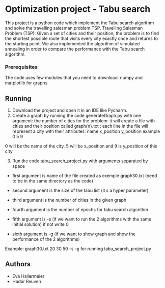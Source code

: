 # Optimization project - Tabu search

This project is a python code which implement the Tabu search algorithm and solve the travelling salesman problem TSP.
Travelling Salesman Problem (TSP): Given a set of cities and their position, the problem is to find the shortest possible route that visits every city exactly once and returns to the starting point.
We also implemented the algorithm of simulated annealing in order to compare the performance with the Tabu search algorithm.

### Prerequisites

The code uses few modules that you need to download: numpy and matplotlib for graphs.

## Running

1. Download the project and open it in an IDE like Pycharm.
2. Create a graph by running the code generateGraph.py with one argument: the number of cities for the problem: it will create a file with cities and their position called graph{n}.txt : each line in the file will represent a city with their attributes: 
  name x_position y_position
  example 0 5 9 
  
  0 will be the name of the city, 5 will be x_position and 9 is y_position of this city
  
3. Run the code tabu_search_project.py with arguments separated by space
  
  - first argument is name of the file created as exemple graph30.txt (need to be in the same directory as the code)
  
  - second argument is the size of the tabu list (it s a hyper parameter)
  
  - third argument is the number of cities in the given graph
  
  - fourth argument is the number of epochs for tabu search algorithm
  
  - fifth argument is -s  (if we want to run the 2 algorithms with the same initial solution) if not write 0
  
  - sixth argument is -g (if we want to show graph and show the performance of the 2 algorithms)
  
  
  Example:   graph30.txt 20 30 50 -s -g
  for running tabu_search_project.py

## Authors
- Eva Hallermeier
- Hadar Reuven
